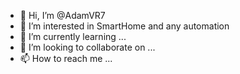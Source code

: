 - 👋 Hi, I’m @AdamVR7
- 👀 I’m interested in SmartHome and any automation
- 🌱 I’m currently learning ...
- 💞️ I’m looking to collaborate on ...
- 📫 How to reach me ...

<!---
AdamVR7/AdamVR7 is a ✨ special ✨ repository because its `README.md` (this file) appears on your GitHub profile.
You can click the Preview link to take a look at your changes.
--->
